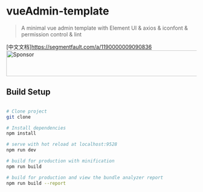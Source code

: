 # vueAdmin-template

> A minimal vue admin template with Element UI & axios & iconfont & permission control & lint


[中文文档]https://segmentfault.com/a/1190000009090836
<a target='_blank' rel='nofollow' href='https://app.codesponsor.io/link/vMACqConzRGb2TuXvYSosXpP/PanJiaChen/vueAdmin-template'>
  <img alt='Sponsor' width='888' height='68' src='https://app.codesponsor.io/embed/vMACqConzRGb2TuXvYSosXpP/PanJiaChen/vueAdmin-template.svg' />
</a>

## Build Setup

``` bash

# Clone project
git clone 

# Install dependencies
npm install

# serve with hot reload at localhost:9528
npm run dev

# build for production with minification
npm run build

# build for production and view the bundle analyzer report
npm run build --report
```

